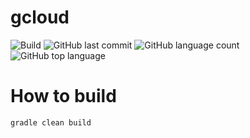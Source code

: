 # gcloud
![Build](https://github.com/trevorism/chat/actions/workflows/deploy.yml/badge.svg)
![GitHub last commit](https://img.shields.io/github/last-commit/trevorism/chat)
![GitHub language count](https://img.shields.io/github/languages/count/trevorism/chat)
![GitHub top language](https://img.shields.io/github/languages/top/trevorism/chat)

# How to build
`gradle clean build`
